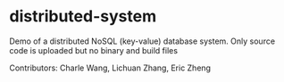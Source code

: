 # distributed-system

Demo of a distributed NoSQL (key-value) database system. 
Only source code is uploaded but no binary and build files

Contributors: Charle Wang, Lichuan Zhang, Eric Zheng
